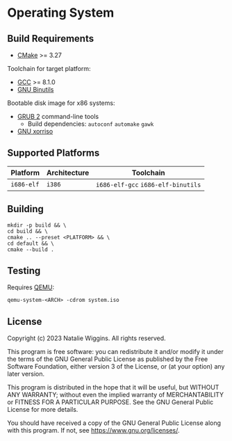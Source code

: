 # Operating System

## Build Requirements

- [CMake](https://cmake.org/) >= 3.27

Toolchain for target platform:
- [GCC](https://gcc.gnu.org/) >= 8.1.0
- [GNU Binutils](https://www.gnu.org/software/binutils/)

Bootable disk image for x86 systems:
- [GRUB 2](https://git.savannah.gnu.org/git/grub.git) command-line tools
  - Build dependencies: `autoconf` `automake` `gawk`
- [GNU xorriso](https://www.gnu.org/software/xorriso/)

## Supported Platforms

| Platform   | Architecture | Toolchain                          |
|------------|--------------|------------------------------------|
| `i686-elf` | `i386`       | `i686-elf-gcc` `i686-elf-binutils` |

## Building

```shell
mkdir -p build && \
cd build && \
cmake .. --preset <PLATFORM> && \
cd default && \
cmake --build .
```

## Testing

Requires [QEMU](https://www.qemu.org/):

```shell
qemu-system-<ARCH> -cdrom system.iso
```

## License

Copyright (c) 2023 Natalie Wiggins. All rights reserved.

This program is free software: you can redistribute it and/or modify it under
the terms of the GNU General Public License as published by the Free Software
Foundation, either version 3 of the License, or (at your option) any later
version.

This program is distributed in the hope that it will be useful, but WITHOUT ANY
WARRANTY; without even the implied warranty of MERCHANTABILITY or FITNESS FOR A
PARTICULAR PURPOSE. See the GNU General Public License for more details.

You should have received a copy of the GNU General Public License along with
this program. If not, see <https://www.gnu.org/licenses/>.
